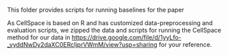 This folder provides scripts for running baselines for the paper

As CellSpace is based on R and has customized data-preprocessing and evaluation scripts, we zipped the data and scripts for running the CellSpace method for our data in https://drive.google.com/file/d/1yyLfo-_vyddNwDy2daXC0ERcIjprVWmM/view?usp=sharing for your reference.
